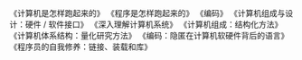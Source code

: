 《计算机是怎样跑起来的》
《程序是怎样跑起来的》
《编码》
《计算机组成与设计：硬件 / 软件接口》
《深入理解计算机系统》
《计算机组成：结构化方法》
《计算机体系结构：量化研究方法》
《编码：隐匿在计算机软硬件背后的语言》
《程序员的自我修养：链接、装载和库》
